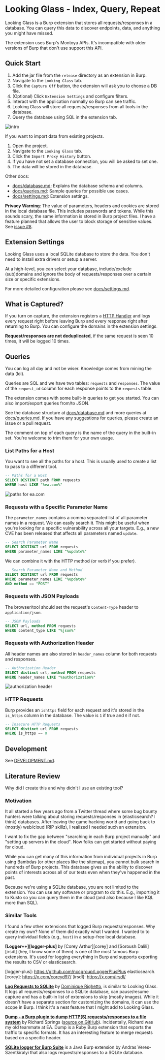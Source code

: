 # Looking Glass - Index, Query, Repeat
Looking Glass is a Burp extension that stores all requests/responses in a
database. You can query this data to discover endpoints, data, and anything you
might have missed.

The extension uses Burp's Montoya APIs. It's incompatible with older versions of
Burp that don't use support this API.

## Quick Start

1. Add the jar file from the `release` directory as an extension in Burp.
2. Navigate to the `Looking Glass` tab.
3. Click the `Capture Off` button, the extension will ask you to choose a DB file.
4. (Optional) Click `Extension Settings` and configure filters.
5. Interact with the application normally so Burp can see traffic.
6. Looking Glass will store all requests/responses from all tools in the database.
7. Query the database using SQL in the extension tab.

![intro](/.github/06-intro1.gif)

If you want to import data from existing projects.

1. Open the project.
2. Navigate to the `Looking Glass` tab.
3. Click the `Import Proxy History` button.
4. If you have not set a database connection, you will be asked to set one.
5. The data will be stored in the database.

Other docs:

* [docs/database.md][db]: Explains the database schema and columns.
* [docs/queries.md][queries]: Sample queries for possible use cases.
* [docs/settings.md][settings]: Extension settings.

[db]: /docs/database.md
[queries]: /docs/queries.md
[settings]: /docs/settings.md

**Privacy Warning**: The value of parameters, headers and cookies are stored in
the local database file. This includes passwords and tokens. While this sounds
scary, the same information is stored in Burp project files. I have a feature
planned that allows the user to block storage of sensitive values. See [issue
#8][i8].

[i8]: https://github.com/parsiya/looking-glass/issues/8

## Extension Settings
Looking Glass uses a local SQLite database to store the data. You don't need to
install extra drivers or setup a server.

At a high-level, you can select your database, include/exclude (sub)domains and
ignore the body of requests/responses over a certain size or specific
extensions.

For more detailed configuration please see [docs/settings.md][settings].

## What is Captured?
If you turn on capture, the extension registers a [HTTP Handler][httphandler]
and logs every request right before leaving Burp and every response right after 
returning to Burp. You can configure the domains in the extension settings.

**Request/responses are not deduplicated**, if the same request is seen 10
times, it will be logged 10 times.

[httphandler]: https://portswigger.github.io/burp-extensions-montoya-api/javadoc/burp/api/montoya/http/handler/HttpHandler.html

## Queries
You can log all day and not be wiser. Knowledge comes from mining the data (lol).

Queries are SQL and we have two tables: `requests` and `responses`. The value of
the `request_id` column for each response points to the `requests` table.

The extension comes with some built-in queries to get you started. You can also
import/export queries from/to JSON. 

See the database structure at [docs/database.md][db] and more queries at
[docs/queries.md][queries]. If you have any suggestions for queries, please
create an issue or a pull request.

The comment on top of each query is the name of the query in the built-in set.
You're welcome to trim them for your own usage.

### List Paths for a Host
You want to see all the paths for a host. This is usually used to create a list
to pass to a different tool.

```sql
-- Paths for a Host
SELECT DISTINCT path FROM requests
WHERE host LIKE "%ea.com%"
```

![paths for ea.com](/.github/07-paths.jpg)

### Requests with a Specific Parameter Name
The `parameter_names` contains a comma separated list of all parameter names in
a request. We can easily search it. This might be useful when you're looking for
a specific vulnerability across all your targets. E.g., a new CVE has been
released that affects all parameters named `update`.

```sql
-- Search Parameter Name
SELECT DISTINCT url FROM requests
WHERE parameter_names LIKE "%update%"
```

We can combine it with the HTTP method (or verb if you prefer).

```sql
-- Search Parameter Name and Method
SELECT DISTINCT url FROM requests
WHERE parameter_names LIKE "%update%"
AND method == "POST"
```

### Requests with JSON Payloads
The browser/tool should set the request's `Content-Type` header to
`application/json`.

```sql
-- JSON Payloads
SELECT url, method FROM requests
WHERE content_type LIKE "%json%"
```

### Requests with Authorization Header
All header names are also stored in `header_names` column for both requests and
responses.

```sql
-- Authorization Header
SELECT distinct url, method FROM requests
WHERE header_names LIKE "%authorization%"
```

![authorization header](/.github/08-authorization.jpg)

### HTTP Requests
Burp provides an `ishttps` field for each request and it's stored in the
`is_https` column in the database. The value is `1` if true and `0` if not.

```sql
-- Insecure HTTP Requests
SELECT distinct url FROM requests
WHERE is_https == 0
```

## Development
See [DEVELOPMENT.md](DEVELOPMENT.md).

## Literature Review
Why did I create this and why didn't I use an existing tool?

### Motivation
It all started a few years ago from a Twitter thread where some bug bounty
hunters were talking about storing requests/responses in (elasticsearch? I
think) databases. After leaving the game hacking world and going back to
(mostly) web/cloud (RIP skillz), I realized I needed such an extension.

I want to fix the gap between "searching in each Burp project manually" and
"setting up servers in the cloud". Now folks can get started without paying for
cloud.

While you can get many of this information from individual projects in Burp
using Bambdas (or other places like the sitemap), you cannot bulk search in
hundreds of Burp projects. This database gives us the ability to discover points
of interests across all of our tests even when they've happened in the past.

Because we're using a SQLite database, you are not limited to the extension. You
can use any software or program to do this. E.g., importing it to Kusto so you
can query them in the cloud (and also because I like KQL more than SQL).

### Similar Tools
I found a few other extensions that logged Burp requests/responses. Why create
my own? None of them did exactly what I wanted. I wanted to to query individual
fields (e.g., `host`) in a setup-free local database.

**[Logger++][logger-plus]** by [Corey Arthur][corey] and [Soroush Dalili][irsdl]
(hey, I know some of them) is one of the most famous Burp extensions.
It's used for logging everything in Burp and supports exporting the results to
CSV or elasticsearch.

[logger-plus]: https://github.com/nccgroup/LoggerPlusPlus elasticsearch.
[corey]: https://x.com/coreyd97/
[irsdl]: https://x.com/irsdl/

**[Log Requests to SQLite][log-req]** by [Dominique Righetto][righetto], is similar
to Looking Glass. It logs all requests/responses to a SQLite database, can
pause/resume capture and has a built-in list of extensions to skip (mostly
images). While it doesn't have a separate section for customizing the domains,
it can use the scope in Burp. I think it's a neat feature that I might add to
Looking Glass.

[log-req]: https://github.com/righettod/log-requests-to-sqlite
[righetto]: https://www.righettod.eu/

**[Dump - a Burp plugin to dump HTTP(S) requests/responses to a file system][dump]**
by Richard Springs ([source on GitHub][dump-gh]). Incidentally, Richard was my
old teammate at EA. Dump is a Ruby Burp extension that exports the traffic to
specific formats. It has an interesting feature to merge requests based on a
specific header.

[dump]: https://blog.stratumsecurity.com/2017/08/01/dump-a-burp-plugin-to-dump-http-s-requests-responses-to-a-file-system/
[dump-gh]: https://github.com/crashgrindrips/burp-dump

**[SQLite logger for Burp Suite][sql-logger]** is a Java Burp extension by Andras
Veres-Szentkiralyi that also logs requests/responses to a SQLite database.

[sql-logger]: https://github.com/silentsignal/burp-sqlite-logger
